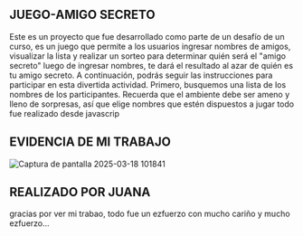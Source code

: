 ## JUEGO-AMIGO SECRETO

Este es un proyecto que fue desarrollado como parte 
de un desafío de un curso, es un juego que permite a los 
usuarios ingresar nombres de amigos, visualizar la lista y realizar
un sorteo para determinar quién será el "amigo secreto" luego de
ingresar nombres, te dará el resultado al azar de quién es tu amigo 
secreto. A continuación, podrás seguir las instrucciones para participar
en esta divertida actividad. Primero, busquemos una lista 
de los nombres de los participantes. Recuerda que el ambiente 
debe ser ameno y lleno de sorpresas, así que elige nombres que 
estén dispuestos a jugar todo fue realizado desde javascrip

## EVIDENCIA DE MI TRABAJO


![Captura de pantalla 2025-03-18 101841](https://github.com/user-attachments/assets/40da80c0-4cfb-43be-a59a-aeab02d431e5)

## REALIZADO POR JUANA
gracias por ver mi trabao, todo fue un ezfuerzo con mucho cariño y mucho ezfuerzo...


